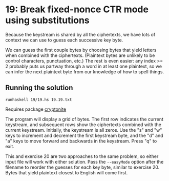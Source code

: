 # 19: Break fixed-nonce CTR mode using substitutions

Because the keystream is shared by all the ciphertexts, we have lots of context we can use to guess each successive key byte.

We can guess the first couple bytes by choosing bytes that yield letters when combined with the ciphertexts. (Plaintext bytes are unlikely to be control characters, punctuation, etc.) The rest is even easier: any index >= 2 probably puts us partway through a word in at least one plaintext, so we can infer the next plaintext byte from our knowledge of how to spell things.

## Running the solution

```
runhaskell 19/19.hs 19.19.txt
```

Requires package [cryptonite](https://hackage.haskell.org/package/cryptonite)

The program will display a grid of bytes. The first row indicates the current keystream, and subsequent rows show the ciphertexts combined with the current keystream. Initially, the keystream is all zeros. Use the "s" and "w" keys to increment and decrement the first keystream byte, and the "d" and "a" keys to move forward and backwards in the keystream. Press "q" to exit.

This and exercise 20 are two approaches to the same problem, so either input file will work with either solution. Pass the `--easyMode` option after the filename to reorder the guesses for each key byte, similar to exercise 20. Bytes that yield plaintext closest to English will come first.
